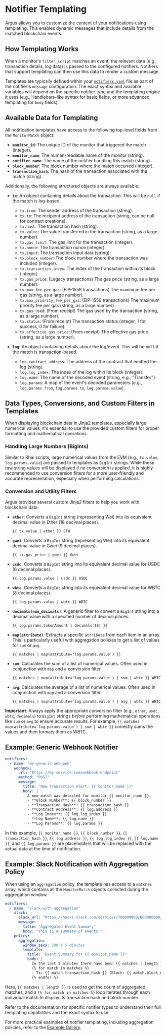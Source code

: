 # Notifier Templating

Argus allows you to customize the content of your notifications using templating. This enables dynamic messages that include details from the matched blockchain events.

## How Templating Works

When a monitor's `filter_script` matches an event, the relevant data (e.g., transaction details, log data) is passed to the configured notifiers. Notifiers that support templating can then use this data to render a custom message.

Templates are typically defined within your [`notifiers.yaml`](./notifiers_yaml.md) file as part of the notifier's `message` configuration. The exact syntax and available variables will depend on the specific notifier type and the templating engine it uses (e.g., Handlebars-like syntax for basic fields, or more advanced templating for `body` fields).

## Available Data for Templating

All notification templates have access to the following top-level fields from the `MonitorMatch` object:

*   **`monitor_id`**: The unique ID of the monitor that triggered the match (integer).
*   **`monitor_name`**: The human-readable name of the monitor (string).
*   **`notifier_name`**: The name of the notifier handling this match (string).
*   **`block_number`**: The block number where the match occurred (integer).
*   **`transaction_hash`**: The hash of the transaction associated with the match (string).

Additionally, the following structured objects are always available:

*   **`tx`**: An object containing details about the transaction. This will be `null` if the match is log-based.
    *   `tx.from`: The sender address of the transaction (string).
    *   `tx.to`: The recipient address of the transaction (string, can be null for contract creations).
    *   `tx.hash`: The transaction hash (string).
    *   `tx.value`: The value transferred in the transaction (string, as a large number).
    *   `tx.gas_limit`: The gas limit for the transaction (integer).
    *   `tx.nonce`: The transaction nonce (integer).
    *   `tx.input`: The transaction input data (string).
    *   `tx.block_number`: The block number where the transaction was included (integer).
    *   `tx.transaction_index`: The index of the transaction within its block (integer).
    *   `tx.gas_price`: (Legacy transactions) The gas price (string, as a large number).
    *   `tx.max_fee_per_gas`: (EIP-1559 transactions) The maximum fee per gas (string, as a large number).
    *   `tx.max_priority_fee_per_gas`: (EIP-1559 transactions) The maximum priority fee per gas (string, as a large number).
    *   `tx.gas_used`: (From receipt) The gas used by the transaction (string, as a large number).
    *   `tx.status`: (From receipt) The transaction status (integer, 1 for success, 0 for failure).
    *   `tx.effective_gas_price`: (From receipt) The effective gas price (string, as a large number).

*   **`log`**: An object containing details about the log/event. This will be `null` if the match is transaction-based.
    *   `log.contract_address`: The address of the contract that emitted the log (string).
    *   `log.log_index`: The index of the log within its block (integer).
    *   `log.name`: The name of the decoded event (string, e.g., "Transfer").
    *   `log.params`: A map of the event's decoded parameters (e.g., `log.params.from`, `log.params.to`, `log.params.value`).

## Data Types, Conversions, and Custom Filters in Templates

When displaying blockchain data in Jinja2 templates, especially large numerical values, it's essential to use the provided custom filters for proper formatting and mathematical operations.

### Handling Large Numbers (BigInts)

Similar to Rhai scripts, large numerical values from the EVM (e.g., `tx.value`, `log.params.value`) are passed to templates as `BigInt` strings. While these raw string values will be displayed if no conversion is applied, it is highly recommended to use conversion filters for a more user-friendly and accurate representation, especially when performing calculations.

### Conversion and Utility Filters

Argus provides several custom Jinja2 filters to help you work with blockchain data:

*   **`ether`**: Converts a `BigInt` string (representing Wei) into its equivalent decimal value in Ether (18 decimal places).
    ```jinja
    {{ tx.value | ether }} ETH
    ```

*   **`gwei`**: Converts a `BigInt` string (representing Wei) into its equivalent decimal value in Gwei (9 decimal places).
    ```jinja
    {{ tx.gas_price | gwei }} Gwei
    ```

*   **`usdc`**: Converts a `BigInt` string into its equivalent decimal value for USDC (6 decimal places).
    ```jinja
    {{ log.params.value | usdc }} USDC
    ```

*   **`wbtc`**: Converts a `BigInt` string into its equivalent decimal value for WBTC (8 decimal places).
    ```jinja
    {{ log.params.value | wbtc }} WBTC
    ```

*   **`decimals(num_decimals)`**: A generic filter to convert a `BigInt` string into a decimal value with a specified number of decimal places.
    ```jinja
    {{ log.params.tokenAmount | decimals(18) }}
    ```

*   **`map(attribute)`**: Extracts a specific `attribute` from each item in an array. This is particularly useful with aggregation policies to get a list of values for `sum` or `avg`.
    ```jinja
    {{ matches | map(attribute='log.params.value') }}
    ```

*   **`sum`**: Calculates the sum of a list of numerical values. Often used in conjunction with `map` and a conversion filter.
    ```jinja
    {{ matches | map(attribute='log.params.value') | sum | wbtc }} WBTC
    ```

*   **`avg`**: Calculates the average of a list of numerical values. Often used in conjunction with `map` and a conversion filter.
    ```jinja
    {{ matches | map(attribute='log.params.value') | avg | wbtc }} WBTC
    ```

**Important**: Always apply the appropriate conversion filter (e.g., `ether`, `usdc`, `wbtc`, `decimals`) to `BigInt` strings *before* performing mathematical operations like `sum` or `avg` to ensure accurate results. For example, `{{ matches | map(attribute='log.params.value') | sum | wbtc }}` correctly sums the values and then formats them as WBTC.

## Example: Generic Webhook Notifier

```yaml
notifiers:
  - name: "my-generic-webhook"
    webhook:
      url: "https://my-service.com/webhook-endpoint"
      method: "POST"
      message:
        title: "New Transaction Alert: {{ monitor_name }}"
        body: |
          A new match was detected for monitor {{ monitor_name }}.
          - **Block Number**: {{ block_number }}
          - **Transaction Hash**: {{ transaction_hash }}
          - **Contract Address**: {{ log.address }}
          - **Log Index**: {{ log.log_index }}
          - **Log Name**: {{ log.name }}
          - **Log Params**: {{ log.params }}
```

In this example, `{{ monitor_name }}`, `{{ block_number }}`, `{{ transaction_hash }}`, `{{ log.address }}`, `{{ log.log_index }}`, `{{ log.name }}`, and `{{ log.params }}` are placeholders that will be replaced with the actual data at the time of notification.

## Example: Slack Notification with Aggregation Policy

When using an `aggregation` policy, the template has access to a `matches` array, which contains all the `MonitorMatch` objects collected during the aggregation window.

```yaml
notifiers:
  - name: "slack-with-aggregation"
    slack:
      slack_url: "https://hooks.slack.com/services/T00000000/B00000000/XXXXXXXXXXXXXXXXXXXXXXXX"
      message:
        title: "Aggregated Event Summary"
        body: "This is a summary of events."
    policy:
      aggregation:
        window_secs: 300 # 5 minutes
        template:
          title: "Event Summary for {{ monitor_name }}"
          body: |
            In the last 5 minutes there have been {{ matches | length }} new events
            {% for match in matches %}
            - Tx: {{ match.transaction_hash }} (Block: {{ match.block_number }})
            {% endfor %}
```

Here, `{{ matches | length }}` is used to get the count of aggregated matches, and a `{% for match in matches %}` loop iterates through each individual match to display its transaction hash and block number.

Refer to the documentation for specific notifier types to understand their full templating capabilities and the exact syntax to use.

For more practical examples of notifier templating, including aggregation policies, refer to the [Example Gallery](../examples/gallery.md).
